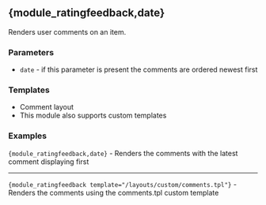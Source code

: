 ## {module_ratingfeedback,date}

Renders user comments on an item.

### Parameters

* `date` - if this parameter is present the comments are ordered newest first

### Templates

* Comment layout
* This module also supports custom templates

### Examples

`{module_ratingfeedback,date}` - Renders the comments with the latest comment displaying first

***

`{module_ratingfeedback template="/layouts/custom/comments.tpl"}` - Renders the comments using the comments.tpl custom template
